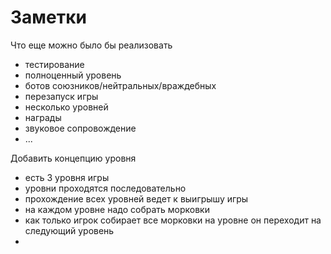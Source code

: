 # Заметки

Что еще можно было бы реализовать
- тестирование
- полноценный уровень
- ботов союзников/нейтральных/враждебных
- перезапуск игры
- несколько уровней
- награды
- звуковое сопровождение
- ...

Добавить концепцию уровня
- есть 3 уровня игры
- уровни проходятся последовательно
- прохождение всех уровней ведет к выигрышу игры
- на каждом уровне надо собрать морковки
- как только игрок собирает все морковки на уровне он переходит на следующий уровень
- 